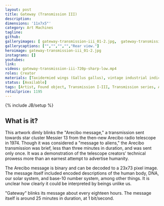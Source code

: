 ```yaml
---
layout: post
title: Gateway (Transmission III)
description:
dimensions: '11x7x5"'
category: Art Machines
tagline:
github:
galleryimages: [ gateway-transmission-iii_01-2.jpg,  gateway-transmission-iii_02.jpg,  gateway-transmission-iii_03.jpg,  gateway-transmission-iii_04.jpg,  gateway-transmission-iii_05.jpg]
gallerycaptions: ["","","","","Rear view."]
heroimage: gateway-transmission-iii_01-2.jpg
instagrams: []
youtubes:
link: 
videos: gateway-transmission-iii-720p-sharp-low.mp4
roles: Creator
materials: [Taxidermied wings (Gallus gallus), vintage industrial indicator, incandescent lightbulb, PLA, carnauba wax, polymorph, computer, custom circuitry]
status: [Available]
tags: [Artist, Found object, Transmission I-III, Transmission series, Arecibo message]
retailprice: 1195
---
```

{% include JB/setup %}

## What is it?

This artwork dimly blinks the "Arecibo message," a transmission sent towards star cluster Messier 13 from the then-new Arecibo radio telescope in 1974. Though it was considered a "message to aliens," the Arecibo transmission was brief, less than three minutes in duration, and was sent only once. It was a demonstration of the telescope creators' technical prowess more than an earnest attempt to advertise humanity. 

The Arecibo message is binary and can be decoded to a 23x73 pixel image. The message itself included encoded descriptions of the human body, DNA, our solar system, and base-10 number system, among other things. It is unclear how clearly it could be interpreted by  beings unlike us. 

"Gateway" blinks its message about every eighteen hours. The message itself is around 25 minutes in duration, at 1 bit/second. 


